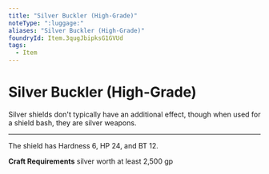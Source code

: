 ```yaml
---
title: "Silver Buckler (High-Grade)"
noteType: ":luggage:"
aliases: "Silver Buckler (High-Grade)"
foundryId: Item.3qugJbipksG1GVUd
tags:
  - Item
---
```


# Silver Buckler (High-Grade)

Silver shields don't typically have an additional effect, though when used for a shield bash, they are silver weapons.

* * *

The shield has Hardness 6, HP 24, and BT 12.

**Craft Requirements** silver worth at least 2,500 gp
